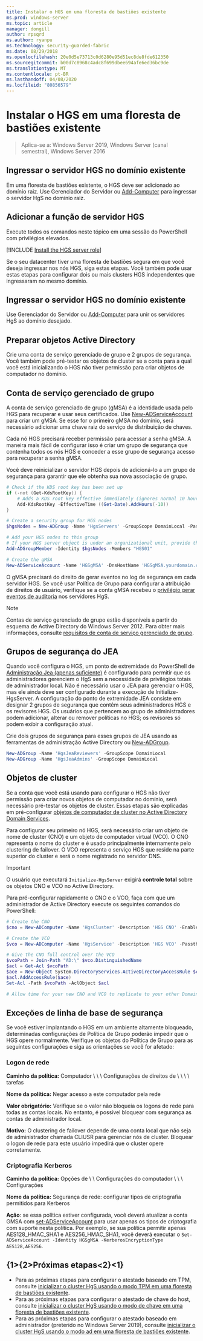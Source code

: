 ```yaml
---
title: Instalar o HGS em uma floresta de bastiões existente
ms.prod: windows-server
ms.topic: article
manager: dongill
author: rpsqrd
ms.author: ryanpu
ms.technology: security-guarded-fabric
ms.date: 08/29/2018
ms.openlocfilehash: 20e0d5e73713c0d6280e95d51ec8de8fde612350
ms.sourcegitcommit: b00d7c8968c4adc8f699dbee694afe6ed36bc9de
ms.translationtype: MT
ms.contentlocale: pt-BR
ms.lasthandoff: 04/08/2020
ms.locfileid: "80856579"
---
```

# <a name="install-hgs-in-an-existing-bastion-forest"></a>Instalar o HGS em uma floresta de bastiões existente 

>Aplica-se a: Windows Server 2019, Windows Server (canal semestral), Windows Server 2016


## <a name="join-the-hgs-server-to-the-existing-domain"></a>Ingressar o servidor HGS no domínio existente

Em uma floresta de bastiões existente, o HGS deve ser adicionado ao domínio raiz. Use Gerenciador do Servidor ou [Add-Computer](https://go.microsoft.com/fwlink/?LinkId=821564) para ingressar o servidor HgS no domínio raiz.

## <a name="add-the-hgs-server-role"></a>Adicionar a função de servidor HGS

Execute todos os comandos neste tópico em uma sessão do PowerShell com privilégios elevados.

[!INCLUDE [Install the HGS server role](../../../includes/guarded-fabric-install-hgs-server-role.md)] 

Se o seu datacenter tiver uma floresta de bastiões segura em que você deseja ingressar nos nós HGS, siga estas etapas.
Você também pode usar estas etapas para configurar dois ou mais clusters HGS independentes que ingressaram no mesmo domínio.

## <a name="join-the-hgs-server-to-the-existing-domain"></a>Ingressar o servidor HGS no domínio existente

Use Gerenciador do Servidor ou [Add-Computer](https://go.microsoft.com/fwlink/?LinkId=821564) para unir os servidores HgS ao domínio desejado.

## <a name="prepare-active-directory-objects"></a>Preparar objetos Active Directory

Crie uma conta de serviço gerenciado de grupo e 2 grupos de segurança.
Você também pode pré-testar os objetos de cluster se a conta para a qual você está inicializando o HGS não tiver permissão para criar objetos de computador no domínio.

## <a name="group-managed-service-account"></a>Conta de serviço gerenciado de grupo

A conta de serviço gerenciado de grupo (gMSA) é a identidade usada pelo HGS para recuperar e usar seus certificados. Use [New-ADServiceAccount](https://technet.microsoft.com/itpro/powershell/windows/addsadministration/new-adserviceaccount) para criar um gMSA.
Se esse for o primeiro gMSA no domínio, será necessário adicionar uma chave raiz do serviço de distribuição de chaves.

Cada nó HGS precisará receber permissão para acessar a senha gMSA.
A maneira mais fácil de configurar isso é criar um grupo de segurança que contenha todos os nós HGS e conceder a esse grupo de segurança acesso para recuperar a senha gMSA.

Você deve reinicializar o servidor HGS depois de adicioná-lo a um grupo de segurança para garantir que ele obtenha sua nova associação de grupo.

```powershell
# Check if the KDS root key has been set up
if (-not (Get-KdsRootKey)) {
    # Adds a KDS root key effective immediately (ignores normal 10 hour waiting period)
    Add-KdsRootKey -EffectiveTime ((Get-Date).AddHours(-10))
}

# Create a security group for HGS nodes
$hgsNodes = New-ADGroup -Name 'HgsServers' -GroupScope DomainLocal -PassThru

# Add your HGS nodes to this group
# If your HGS server object is under an organizational unit, provide the full distinguished name instead of "HGS01"
Add-ADGroupMember -Identity $hgsNodes -Members "HGS01"

# Create the gMSA
New-ADServiceAccount -Name 'HGSgMSA' -DnsHostName 'HGSgMSA.yourdomain.com' -PrincipalsAllowedToRetrieveManagedPassword $hgsNodes
```

O gMSA precisará do direito de gerar eventos no log de segurança em cada servidor HGS.
Se você usar Política de Grupo para configurar a atribuição de direitos de usuário, verifique se a conta gMSA recebeu o [privilégio gerar eventos de auditoria](https://docs.microsoft.com/previous-versions/windows/it-pro/windows-server-2012-R2-and-2012/dn221956%28v=ws.11%29) nos servidores HgS.

> [!NOTE]
> Contas de serviço gerenciado de grupo estão disponíveis a partir do esquema de Active Directory do Windows Server 2012.
> Para obter mais informações, consulte [requisitos de conta de serviço gerenciado de grupo](https://technet.microsoft.com/library/jj128431.aspx).

## <a name="jea-security-groups"></a>Grupos de segurança do JEA

Quando você configura o HGS, um ponto de extremidade do PowerShell de [Administração Jea (apenas suficiente)](https://aka.ms/JEAdocs) é configurado para permitir que os administradores gerenciem o HgS sem a necessidade de privilégios totais de administrador local.
Não é necessário usar o JEA para gerenciar o HGS, mas ele ainda deve ser configurado durante a execução de Initialize-HgsServer.
A configuração do ponto de extremidade JEA consiste em designar 2 grupos de segurança que contêm seus administradores HGS e os revisores HGS.
Os usuários que pertencem ao grupo de administradores podem adicionar, alterar ou remover políticas no HGS; os revisores só podem exibir a configuração atual.

Crie dois grupos de segurança para esses grupos de JEA usando as ferramentas de administração Active Directory ou [New-ADGroup](https://technet.microsoft.com/itpro/powershell/windows/addsadministration/new-adgroup).

```powershell
New-ADGroup -Name 'HgsJeaReviewers' -GroupScope DomainLocal
New-ADGroup -Name 'HgsJeaAdmins' -GroupScope DomainLocal
```

## <a name="cluster-objects"></a>Objetos de cluster

Se a conta que você está usando para configurar o HGS não tiver permissão para criar novos objetos de computador no domínio, será necessário pré-testar os objetos de cluster.
Essas etapas são explicadas em pré-configurar [objetos de computador de cluster no Active Directory Domain Services](https://technet.microsoft.com/library/dn466519(v=ws.11).aspx).

Para configurar seu primeiro nó HGS, será necessário criar um objeto de nome de cluster (CNO) e um objeto de computador virtual (VCO).
O CNO representa o nome do cluster e é usado principalmente internamente pelo clustering de failover.
O VCO representa o serviço HGS que reside na parte superior do cluster e será o nome registrado no servidor DNS.

> [!IMPORTANT]
> O usuário que executará `Initialize-HgsServer` exigirá **controle total** sobre os objetos CNO e VCO no Active Directory.

Para pré-configurar rapidamente o CNO e o VCO, faça com que um administrador de Active Directory execute os seguintes comandos do PowerShell:

```powershell
# Create the CNO
$cno = New-ADComputer -Name 'HgsCluster' -Description 'HGS CNO' -Enabled $false -Passthru

# Create the VCO
$vco = New-ADComputer -Name 'HgsService' -Description 'HGS VCO' -Passthru

# Give the CNO full control over the VCO
$vcoPath = Join-Path "AD:\" $vco.DistinguishedName
$acl = Get-Acl $vcoPath
$ace = New-Object System.DirectoryServices.ActiveDirectoryAccessRule $cno.SID, "GenericAll", "Allow"
$acl.AddAccessRule($ace)
Set-Acl -Path $vcoPath -AclObject $acl

# Allow time for your new CNO and VCO to replicate to your other Domain Controllers before continuing
```

## <a name="security-baseline-exceptions"></a>Exceções de linha de base de segurança

Se você estiver implantando o HGS em um ambiente altamente bloqueado, determinadas configurações de Política de Grupo poderão impedir que o HGS opere normalmente.
Verifique os objetos do Política de Grupo para as seguintes configurações e siga as orientações se você for afetado:

### <a name="network-logon"></a>Logon de rede

**Caminho da política:** Computador \ \ \ Configurações de direitos de \ \ \ \ tarefas

**Nome da política:** Negar acesso a este computador pela rede

**Valor obrigatório:** Verifique se o valor não bloqueia os logons de rede para todas as contas locais. No entanto, é possível bloquear com segurança as contas de administrador local.

**Motivo:** O clustering de failover depende de uma conta local que não seja de administrador chamada CLIUSR para gerenciar nós de cluster. Bloquear o logon de rede para este usuário impedirá que o cluster opere corretamente.

### <a name="kerberos-encryption"></a>Criptografia Kerberos

**Caminho da política:** Opções de \ \ Configurações do computador \ \ \ Configurações

**Nome da política:** Segurança de rede: configurar tipos de criptografia permitidos para Kerberos

**Ação**: se essa política estiver configurada, você deverá atualizar a conta GMSA com [set-ADServiceAccount](https://docs.microsoft.com/powershell/module/addsadministration/set-adserviceaccount?view=win10-ps) para usar apenas os tipos de criptografia com suporte nesta política. Por exemplo, se sua política permitir apenas AES128\_HMAC\_SHA1 e AES256\_HMAC\_SHA1, você deverá executar o `Set-ADServiceAccount -Identity HGSgMSA -KerberosEncryptionType AES128,AES256`.



## <a name="next-steps"></a>{1&gt;{2&gt;Próximas etapas&lt;2}&lt;1}

- Para as próximas etapas para configurar o atestado baseado em TPM, consulte [inicializar o cluster HgS usando o modo TPM em uma floresta de bastiões existente](guarded-fabric-initialize-hgs-tpm-mode-bastion.md).
- Para as próximas etapas para configurar o atestado de chave do host, consulte [inicializar o cluster HgS usando o modo de chave em uma floresta de bastiões existente](guarded-fabric-initialize-hgs-key-mode-bastion.md).
- Para as próximas etapas para configurar o atestado baseado em administrador (preterido no Windows Server 2019), consulte [inicializar o cluster HgS usando o modo ad em uma floresta de bastiões existente](guarded-fabric-initialize-hgs-ad-mode-bastion.md).

